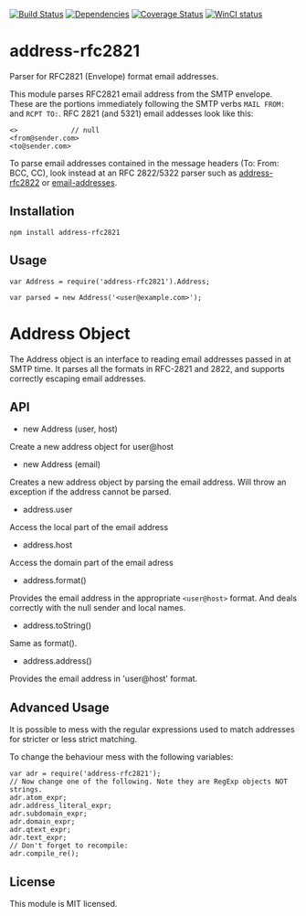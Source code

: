 [![Build Status][ci-img]][ci-url]
[![Dependencies][dep-img]][dep-url]
[![Coverage Status][cov-img]][cov-url]
[![WinCI status][win-ci-img]][win-ci-url]

# address-rfc2821

Parser for RFC2821 (Envelope) format email addresses.

This module parses RFC2821 email address from the SMTP envelope. These are the
portions immediately following the SMTP verbs `MAIL FROM:` and `RCPT TO:`. RFC 2821 (and 5321) email addesses look like this:

````
<>             // null
<from@sender.com>
<to@sender.com>
````

To parse email addresses contained in the message headers (To: From: BCC, CC), look instead at an RFC 2822/5322 parser such as [address-rfc2822](https://www.npmjs.com/package/address-rfc2822) or [email-addresses](https://www.npmjs.com/package/email-addresses).


Installation
------------

    npm install address-rfc2821

Usage
-----

    var Address = require('address-rfc2821').Address;

    var parsed = new Address('<user@example.com>');


# Address Object

The Address object is an interface to reading email addresses passed in at
SMTP time. It parses all the formats in RFC-2821 and 2822, and
supports correctly escaping email addresses.

## API

* new Address (user, host)

Create a new address object for user@host

* new Address (email)

Creates a new address object by parsing the email address. Will throw an
exception if the address cannot be parsed.

* address.user

Access the local part of the email address

* address.host

Access the domain part of the email adress

* address.format()

Provides the email address in the appropriate `<user@host>` format. And
deals correctly with the null sender and local names.

* address.toString()

Same as format().

* address.address()

Provides the email address in 'user@host' format.

Advanced Usage
--------------

It is possible to mess with the regular expressions used to match addresses
for stricter or less strict matching.

To change the behaviour mess with the following variables:

    var adr = require('address-rfc2821');
    // Now change one of the following. Note they are RegExp objects NOT strings.
    adr.atom_expr;
    adr.address_literal_expr;
    adr.subdomain_expr;
    adr.domain_expr;
    adr.qtext_expr;
    adr.text_expr;
    // Don't forget to recompile:
    adr.compile_re();


License
-------

This module is MIT licensed.


[ci-img]: https://travis-ci.org/haraka/node-address-rfc2821.svg?branch=master
[ci-url]: https://travis-ci.org/haraka/node-address-rfc2821
[dep-img]: https://david-dm.org/haraka/node-address-rfc2821.svg
[dep-url]: https://david-dm.org/haraka/node-address-rfc2821
[cov-img]: https://codecov.io/github/haraka/node-address-rfc2821/coverage.svg?branch=master
[cov-url]: https://codecov.io/github/haraka/node-address-rfc2821?branch=master
[win-ci-img]: https://ci.appveyor.com/api/projects/status/ai1jt6yrphrehpg9?svg=true
[win-ci-url]: https://ci.appveyor.com/project/msimerson/node-address-rfc2821-1wf12/branch/master
